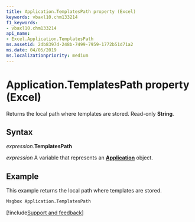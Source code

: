 ```yaml
---
title: Application.TemplatesPath property (Excel)
keywords: vbaxl10.chm133214
f1_keywords:
- vbaxl10.chm133214
api_name:
- Excel.Application.TemplatesPath
ms.assetid: 2db8397d-248b-7499-7959-1772b51d71a2
ms.date: 04/05/2019
ms.localizationpriority: medium
---
```



# Application.TemplatesPath property (Excel)

Returns the local path where templates are stored. Read-only **String**.


## Syntax

_expression_.**TemplatesPath**

_expression_ A variable that represents an **[Application](Excel.Application(object).md)** object.


## Example

This example returns the local path where templates are stored.

```vb
Msgbox Application.TemplatesPath
```




[!include[Support and feedback](~/includes/feedback-boilerplate.md)]
